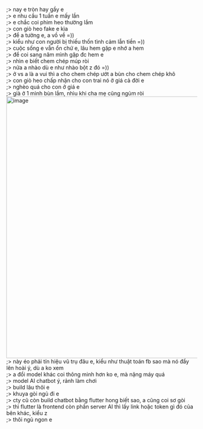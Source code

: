 ;> nay e tròn hay gầy e<br>
;> e nhu cầu 1 tuần e mấy lần<br>
;> e chắc coi phim heo thường lắm<br>
;> con giò heo fake e kìa<br>
;> để a tưởng e, a vồ về =))<br>
;> kiểu như con người bị thiếu thốn tình cảm lẫn tiền =))<br>
;> cuộc sống e vẫn ổn chứ e, lâu hem gặp e nhớ a hem<br>
;> để coi sang năm mình gặp đc hem e<br>
;> nhìn e biết chem chép múp ròi<br>
;> nửa a nhào dù e như nhào bột z đó =))<br>
;> ở vs a là a vui thì a cho chem chép ướt a bùn cho chem chép khô<br>
;> con giò heo chấp nhận cho con trai nó ở giá cả đời e<br>
;> nghèo quá cho con ở giá e<br>
;> già ở 1 mình bùn lắm, nhìu khi cha mẹ cũng ngủm ròi<br>
<img width="1095" height="689" alt="image" src="https://github.com/user-attachments/assets/06ad807e-99b2-40db-ba83-3a6873d63cf7" /><br>
;> này éo phải tín hiệu vũ trụ đâu e, kiểu như thuật toán fb sao mà nó đẩy lên hoài ý, dù a ko xem<br>
;> a đổi model khác coi thông minh hơn ko e, mà nặng máy quá<br>
;> model AI chatbot ý, rảnh làm chơi<br>
;> build lâu thôi e<br>
;> khuya gòi ngủ đi e<br>
;> cty cũ còn build chatbot bằng flutter hong biết sao, a cũng coi sơ gòi<br>
;> thì flutter là frontend còn phần server AI thì lấy link hoặc token gì đó của bên khác, kiểu z<br>
;> thôi ngủ ngon e
